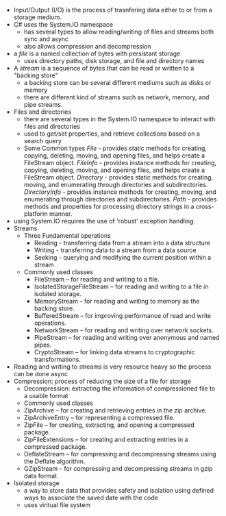 - Input/Output (I/O) is the process of trasnfering data either to or from a storage medium.
- C# uses the System.IO namespace
  - has several types to allow reading/writing of files and streams both sync and async
  - also allows compression and decompression
- a *file* is a named collection of bytes with persistant storage
  - uses directory paths, disk storage, and file and directory names 
- A *stream* is a sequence of bytes that can be read or written to a "backing store"
  - a backing store can be several different mediums such as disks or memory
  - there are different kind of streams such as network, memory, and pipe streams.
- Files and directories
  - there are several types in the System.IO namespace to interact with files and directories
  - used to get/set properties, and retrieve collections based on a search query
  - Some Common types 
    *File* - provides static methods for creating, copying, deleting, moving, and opening files, and helps create a FileStream object.
    *FileInfo* - provides instance methods for creating, copying, deleting, moving, and opening files, and helps create a FileStream object.
    *Directory* - provides static methods for creating, moving, and enumerating through directories and subdirectories.
    *DirectoryInfo* - provides instance methods for creating, moving, and enumerating through directories and subdirectories.
    *Path* - provides methods and properties for processing directory strings in a cross-platform manner. 
- using System.IO requires the use of 'robust' exception handling.
- Streams
  - Three Fundamental operations
    - Reading - transferring data from a stream into a data structure
    - Writing - transferring data to a stream from a data source
    - Seeking - querying and modifying the current position within a stream
  - Commonly used classes
    - FileStream – for reading and writing to a file.
    - IsolatedStorageFileStream – for reading and writing to a file in isolated storage.
    - MemoryStream – for reading and writing to memory as the backing store.
    - BufferedStream – for improving performance of read and write operations.
    - NetworkStream – for reading and writing over network sockets.
    - PipeStream – for reading and writing over anonymous and named pipes.
    - CryptoStream – for linking data streams to cryptographic transformations.
- Reading and writing to streams is very resource heavy so the process can be done async
- Compression: process of reducing the size of a file for storage
  - Decompression: extracting the information of compressioned file to a usable format
  - Commonly used classes
  - ZipArchive – for creating and retrieving entries in the zip archive.
  - ZipArchiveEntry – for representing a compressed file.
  - ZipFile – for creating, extracting, and opening a compressed package.
  - ZipFileExtensions – for creating and extracting entries in a compressed package.
  - DeflateStream – for compressing and decompressing streams using the Deflate algorithm.
  - GZipStream – for compressing and decompressing streams in gzip data format.
- Isolated storage
  - a way to store data that provides safety and isolation using defined ways to associate the saved date with the code
  - uses viritual file system